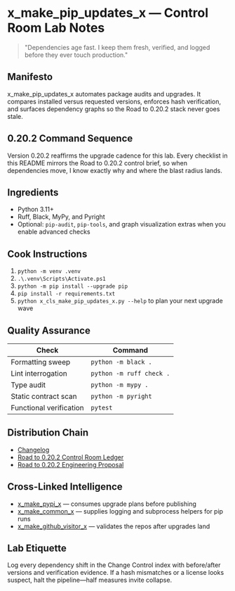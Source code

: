 # x_make_pip_updates_x — Control Room Lab Notes

> "Dependencies age fast. I keep them fresh, verified, and logged before they ever touch production."

## Manifesto
x_make_pip_updates_x automates package audits and upgrades. It compares installed versus requested versions, enforces hash verification, and surfaces dependency graphs so the Road to 0.20.2 stack never goes stale.

## 0.20.2 Command Sequence
Version 0.20.2 reaffirms the upgrade cadence for this lab. Every checklist in this README mirrors the Road to 0.20.2 control brief, so when dependencies move, I know exactly why and where the blast radius lands.

## Ingredients
- Python 3.11+
- Ruff, Black, MyPy, and Pyright
- Optional: `pip-audit`, `pip-tools`, and graph visualization extras when you enable advanced checks

## Cook Instructions
1. `python -m venv .venv`
2. `.\.venv\Scripts\Activate.ps1`
3. `python -m pip install --upgrade pip`
4. `pip install -r requirements.txt`
5. `python x_cls_make_pip_updates_x.py --help` to plan your next upgrade wave

## Quality Assurance
| Check | Command |
| --- | --- |
| Formatting sweep | `python -m black .`
| Lint interrogation | `python -m ruff check .`
| Type audit | `python -m mypy .`
| Static contract scan | `python -m pyright`
| Functional verification | `pytest`

## Distribution Chain
- [Changelog](./CHANGELOG.md)
- [Road to 0.20.2 Control Room Ledger](../x_0_make_all_x/Change%20Control/0.20.2/Road%20to%200.20.2%20Engineering%20Proposal.md)
- [Road to 0.20.2 Engineering Proposal](../x_0_make_all_x/Change%20Control/0.20.2/Road%20to%200.20.2%20Engineering%20Proposal.md)

## Cross-Linked Intelligence
- [x_make_pypi_x](../x_make_pypi_x/README.md) — consumes upgrade plans before publishing
- [x_make_common_x](../x_make_common_x/README.md) — supplies logging and subprocess helpers for pip runs
- [x_make_github_visitor_x](../x_make_github_visitor_x/README.md) — validates the repos after upgrades land

## Lab Etiquette
Log every dependency shift in the Change Control index with before/after versions and verification evidence. If a hash mismatches or a license looks suspect, halt the pipeline—half measures invite collapse.
